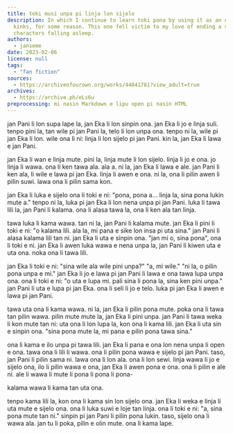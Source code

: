 ```yaml
---
title: toki musi unpa pi linja lon sijelo
description: In which I continue to learn toki pona by using it as an outlet for my
  kinks, for some reason. This one fell victim to my love of ending a story with the
  characters falling asleep.
authors:
  - janseme
date: 2023-02-06
license: null
tags:
  - "fan fiction"
sources:
  - https://archiveofourown.org/works/44841781?view_adult=true
archives:
  - https://archive.ph/eLs6u
preprocessing: mi nasin Markdown e lipu open pi nasin HTML
---
```


jan Pani li lon supa lape la, jan Eka li lon sinpin ona. jan Eka li jo e linja suli. tenpo pini la, tan wile pi jan Pani la, telo li lon unpa ona. tenpo ni la, wile pi jan Eka li lon. wile ona li ni: linja li lon sijelo pi jan Pani. kin la, jan Eka li lawa e jan Pani.

jan Eka li wan e linja mute. pini la, linja mute li lon sijelo. linja li jo e ona. jo linja li wawa. ona li ken tawa ala. ala a. ni la, jan Eka li lawa e ale. jan Pani li ken ala, li wile e lawa pi jan Eka. linja li awen e ona. ni la, ona li pilin awen li pilin suwi. lawa ona li pilin sama kon.

jan Eka li luka e sijelo ona li toki e ni: "pona, pona a... linja la, sina pona lukin mute a." tenpo ni la, luka pi jan Eka li lon nena unpa pi jan Pani. luka li tawa lili la, jan Pani li kalama. ona li alasa tawa la, ona li ken ala tan linja.

tawa luka li kama wawa. tan ni la, jan Pani li kalama mute. jan Eka li pini li toki e ni: "o kalama lili. ala la, mi pana e sike lon insa pi uta sina." jan Pani li alasa kalama lili tan ni. jan Eka li uta e sinpin ona. "jan mi o, sina pona", ona li toki e ni. jan Eka li awen luka wawa e nena unpa la, jan Pani li kiwen uta e uta ona. noka ona li tawa lili.

jan Eka li toki e ni: "sina wile ala wile pini unpa?" "a, mi wile." "ni la, o pilin pona unpa e mi." jan Eka li jo e lawa pi jan Pani li lawa e ona tawa lupa unpa ona. ona li toki e ni: "o uta e lupa mi. pali sina li pona la, sina ken pini unpa." jan Pani li uta e lupa pi jan Eka. ona li seli li jo e telo. luka pi jan Eka li awen e lawa pi jan Pani.

tawa uta ona li kama wawa. ni la, jan Eka li pilin pona mute. poka ona li tawa tan pilin wawa. pilin mute mute la, jan Eka li pini unpa. jan Pani li tawa weka li kon mute tan ni: uta ona li lon lupa la, kon ona li kama lili. jan Eka li uta sin e sinpin ona. "sina pona mute la, mi pana e pilin pona tawa sina."

ona li kama e ilo unpa pi tawa lili. jan Eka li pana e ona lon nena unpa li open e ona. tawa ona li lili li wawa. ona li pilin pona wawa e sijelo pi jan Pani. taso, jan Pani li pilin sama ni. lawa ona li lon ala. ona li lon sewi. linja wawa li jo e sijelo ona, ilo li pilin wawa e ona, jan Eka li awen pona e ona. ona li pilin e ale ni. ale li wawa li mute li pona li pona li pona-

kalama wawa li kama tan uta ona.

tenpo kama lili la, kon ona li kama sin lon sijelo ona. jan Eka li weka e linja li uta mute e sijelo ona. ona li luka suwi e loje tan linja. ona li toki e ni: "a, sina pona mute tan ni." sinpin pi jan Pani li pilin pona lukin. taso, sijelo ona li wawa ala. jan tu li poka, pilin e olin mute. ona li kama lape.
